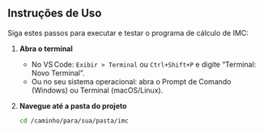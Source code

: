## Instruções de Uso

Siga estes passos para executar e testar o programa de cálculo de IMC:

1. **Abra o terminal**  
   - No VS Code: `Exibir > Terminal` ou `Ctrl+Shift+P` e digite “Terminal: Novo Terminal”.  
   - Ou no seu sistema operacional: abra o Prompt de Comando (Windows) ou Terminal (macOS/Linux).

2. **Navegue até a pasta do projeto**  
   ```bash
   cd /caminho/para/sua/pasta/imc
